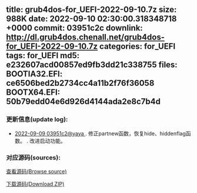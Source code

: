 title: grub4dos-for_UEFI-2022-09-10.7z
size: 988K
date: 2022-09-10 02:30:00.318348718 +0000
commit: 03951c2c
downlink: http://dl.grub4dos.chenall.net/grub4dos-for_UEFI-2022-09-10.7z
categories: for_UEFI
tags: for_UEFI
md5: e232607acd00857ed9fb3dd21c338755
files:
  BOOTIA32.EFI: ce6506bed2b2734cc4a11b2f76f36058
  BOOTX64.EFI: 50b79edd04e6d926d4144ada2e8c7b4d
---

### 更新信息(update log):
  * [2022-09-09 03951c2@yaya ](https://github.com/chenall/grub4dos/commit/03951c2c3eec520101fadf0e3ad8317fcd0501dc)     ﻿. 修正partnew函数，恢复hide、hiddenflag函数。
      . 改进启动功能。


### 对应源码(sources):
  [查看源码(Browse source)](https://github.com/chenall/grub4dos/tree/03951c2c3eec520101fadf0e3ad8317fcd0501dc)

  [下载源码(Download ZIP)](https://github.com/chenall/grub4dos/archive/03951c2c3eec520101fadf0e3ad8317fcd0501dc.zip)
